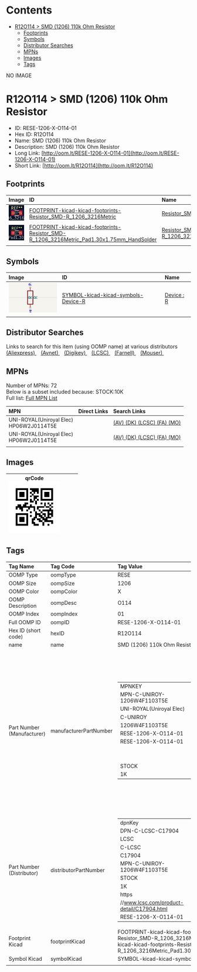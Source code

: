 



Contents
========

* [R12O114 > SMD (1206) 110k Ohm Resistor](#r12o114--smd-1206-110k-ohm-resistor)
	* [Footprints](#footprints)
	* [Symbols](#symbols)
	* [Distributor Searches](#distributor-searches)
	* [MPNs](#mpns)
	* [Images](#images)
	* [Tags](#tags)
  
NO IMAGE  
# R12O114 > SMD (1206) 110k Ohm Resistor

- ID: RESE-1206-X-O114-01
- Hex ID: R12O114
- Name: SMD (1206) 110k Ohm Resistor
- Description: SMD (1206) 110k Ohm Resistor
- Long Link: [http://oom.lt/RESE-1206-X-O114-01](http://oom.lt/RESE-1206-X-O114-01)
- Short Link: [http://oom.lt/R12O114](http://oom.lt/R12O114)

## Footprints
  

|Image|ID|Name|
| :--- | :--- | :--- |
|[![](https://raw.githubusercontent.com/oomlout/oomlout_OOMP_eda_V2/main/FOOTPRINT/kicad/kicad-footprints/Resistor_SMD/R_1206_3216Metric/image_140.png)](https://github.com/oomlout/oomlout_OOMP_eda_V2/tree/main/FOOTPRINT/kicad/kicad-footprints/Resistor_SMD/R_1206_3216Metric/)|[FOOTPRINT-kicad-kicad-footprints-Resistor_SMD-R_1206_3216Metric](https://github.com/oomlout/oomlout_OOMP_eda_V2/tree/main/FOOTPRINT/kicad/kicad-footprints/Resistor_SMD/R_1206_3216Metric/)|[Resistor_SMD : R_1206_3216Metric](https://github.com/oomlout/oomlout_OOMP_eda_V2/tree/main/FOOTPRINT/kicad/kicad-footprints/Resistor_SMD/R_1206_3216Metric/)|
|[![](https://raw.githubusercontent.com/oomlout/oomlout_OOMP_eda_V2/main/FOOTPRINT/kicad/kicad-footprints/Resistor_SMD/R_1206_3216Metric_Pad1.30x1.75mm_HandSolder/image_140.png)](https://github.com/oomlout/oomlout_OOMP_eda_V2/tree/main/FOOTPRINT/kicad/kicad-footprints/Resistor_SMD/R_1206_3216Metric_Pad1.30x1.75mm_HandSolder/)|[FOOTPRINT-kicad-kicad-footprints-Resistor_SMD-R_1206_3216Metric_Pad1.30x1.75mm_HandSolder](https://github.com/oomlout/oomlout_OOMP_eda_V2/tree/main/FOOTPRINT/kicad/kicad-footprints/Resistor_SMD/R_1206_3216Metric_Pad1.30x1.75mm_HandSolder/)|[Resistor_SMD : R_1206_3216Metric_Pad1.30x1.75mm_HandSolder](https://github.com/oomlout/oomlout_OOMP_eda_V2/tree/main/FOOTPRINT/kicad/kicad-footprints/Resistor_SMD/R_1206_3216Metric_Pad1.30x1.75mm_HandSolder/)|
||||

## Symbols
  

|Image|ID|Name|
| :--- | :--- | :--- |
|[![](https://raw.githubusercontent.com/oomlout/oomlout_OOMP_eda_V2/main/SYMBOL/kicad/kicad-symbols/Device/R/image_140.png)](https://github.com/oomlout/oomlout_OOMP_eda_V2/tree/main/SYMBOL/kicad/kicad-symbols/Device/R/)|[SYMBOL-kicad-kicad-symbols-Device-R](https://github.com/oomlout/oomlout_OOMP_eda_V2/tree/main/SYMBOL/kicad/kicad-symbols/Device/R/)|[Device : R](https://github.com/oomlout/oomlout_OOMP_eda_V2/tree/main/SYMBOL/kicad/kicad-symbols/Device/R/)|
||||

## Distributor Searches
  
Links to search for this item (using OOMP name) at various distributors  
[(Aliexpress) ](https://www.aliexpress.com/wholesale?SearchText=1117SMD+1206+110k+Ohm+Resistor)&nbsp;&nbsp;&nbsp;[(Avnet) ](https://www.avnet.com/shop/us/search/SMD+1206+110k+Ohm+Resistor)&nbsp;&nbsp;&nbsp;[(Digikey) ](https://www.digikey.co.uk/en/products/result?s=SMD+1206+110k+Ohm+Resistor)&nbsp;&nbsp;&nbsp;[(LCSC) ](https://www.lcsc.com/search?q=SMD+1206+110k+Ohm+Resistor)&nbsp;&nbsp;&nbsp;[(Farnell) ](https://uk.farnell.com/search?st=SMD+1206+110k+Ohm+Resistor)&nbsp;&nbsp;&nbsp;[(Mouser) ](https://www.mouser.com/c/?q=SMD+1206+110k+Ohm+Resistor)&nbsp;&nbsp;&nbsp;
## MPNs
  
Number of MPNs: 72<br>Below is a subset included because: STOCK:10K <br>Full list: [Full MPN List](MPNLIST.md)  

|MPN|Direct Links|Search Links|
| :--- | :--- | :--- |
|UNI-ROYAL(Uniroyal Elec)<br>HP06W2J0114T5E||[(AV) ](https://www.avnet.com/shop/us/search/HP06W2J0114T5E)[(DK) ](https://www.digikey.co.uk/products/en?keywords=HP06W2J0114T5E)[(LCSC) ](https://www.lcsc.com/search?q=HP06W2J0114T5E)[(FA) ](https://uk.farnell.com/search?st=HP06W2J0114T5E)[(MO) ](https://www.mouser.com/c/?q=HP06W2J0114T5E)|
|UNI-ROYAL(Uniroyal Elec)<br>HP06W2J0114T5E||[(AV) ](https://www.avnet.com/shop/us/search/HP06W2J0114T5E)[(DK) ](https://www.digikey.co.uk/products/en?keywords=HP06W2J0114T5E)[(LCSC) ](https://www.lcsc.com/search?q=HP06W2J0114T5E)[(FA) ](https://uk.farnell.com/search?st=HP06W2J0114T5E)[(MO) ](https://www.mouser.com/c/?q=HP06W2J0114T5E)|
||||

## Images
  

|qrCode<br>[![](https://raw.githubusercontent.com/oomlout/oomlout_OOMP_parts_V2/main/RESE/1206/X/O114/01/qrCode_140.png)](https://github.com/oomlout/oomlout_OOMP_parts_V2/tree/main/RESE/1206/X/O114/01/qrCode.png)||||
| :---: | :---: | :---: | :---: |

## Tags
  

|Tag Name|Tag Code|Tag Value|
| :--- | :--- | :--- |
|OOMP Type|oompType|RESE|
|OOMP Size|oompSize|1206|
|OOMP Color|oompColor|X|
|OOMP Description|oompDesc|O114|
|OOMP Index|oompIndex|01|
|Full OOMP ID|oompID|RESE-1206-X-O114-01|
|Hex ID (short code)|hexID|R12O114|
|name|name|SMD (1206) 110k Ohm Resistor|
|Part Number (Manufacturer)|manufacturerPartNumber|<table><tr><td>MPNKEY</td></tr><tr><td> MPN-C-UNIROY-1206W4F1103T5E</td><td> MANUFACTURER</td></tr><tr><td> UNI-ROYAL(Uniroyal Elec)</td><td> MANUCODE</td></tr><tr><td> C-UNIROY</td><td> MPN</td></tr><tr><td> 1206W4F1103T5E</td><td> OOMPIDPARTIAL</td></tr><tr><td> RESE-1206-X-O114-01</td><td> OOMPID</td></tr><tr><td> RESE-1206-X-O114-01</td><td> LINK</td></tr><tr><td> </td><td> DESCRIPTION</td></tr><tr><td> </td><td> TAGS</td></tr><tr><td> STOCK</td></tr><tr><td>1K</td></tr></table></td><td> <table><tr><td>MPNKEY</td></tr><tr><td> MPN-C-UNIROY-1206W4J0114T5E</td><td> MANUFACTURER</td></tr><tr><td> UNI-ROYAL(Uniroyal Elec)</td><td> MANUCODE</td></tr><tr><td> C-UNIROY</td><td> MPN</td></tr><tr><td> 1206W4J0114T5E</td><td> OOMPIDPARTIAL</td></tr><tr><td> RESE-1206-X-O114-01</td><td> OOMPID</td></tr><tr><td> RESE-1206-X-O114-01</td><td> LINK</td></tr><tr><td> </td><td> DESCRIPTION</td></tr><tr><td> </td><td> TAGS</td></tr><tr><td> STOCK</td></tr><tr><td>1K</td></tr></table></td><td> <table><tr><td>MPNKEY</td></tr><tr><td> MPN-C-LIZELE-CR1206F41103G</td><td> MANUFACTURER</td></tr><tr><td> LIZ Elec</td><td> MANUCODE</td></tr><tr><td> C-LIZELE</td><td> MPN</td></tr><tr><td> CR1206F41103G</td><td> OOMPIDPARTIAL</td></tr><tr><td> RESE-1206-X-O114-01</td><td> OOMPID</td></tr><tr><td> RESE-1206-X-O114-01</td><td> LINK</td></tr><tr><td> </td><td> DESCRIPTION</td></tr><tr><td> </td><td> TAGS</td></tr><tr><td> </td></tr></table></td><td> <table><tr><td>MPNKEY</td></tr><tr><td> MPN-C-LIZELE-CR1206J40114G</td><td> MANUFACTURER</td></tr><tr><td> LIZ Elec</td><td> MANUCODE</td></tr><tr><td> C-LIZELE</td><td> MPN</td></tr><tr><td> CR1206J40114G</td><td> OOMPIDPARTIAL</td></tr><tr><td> RESE-1206-X-O114-01</td><td> OOMPID</td></tr><tr><td> RESE-1206-X-O114-01</td><td> LINK</td></tr><tr><td> </td><td> DESCRIPTION</td></tr><tr><td> </td><td> TAGS</td></tr><tr><td> </td></tr></table></td><td> <table><tr><td>MPNKEY</td></tr><tr><td> MPN-C-RALEC-RTT061103FTP</td><td> MANUFACTURER</td></tr><tr><td> RALEC</td><td> MANUCODE</td></tr><tr><td> C-RALEC</td><td> MPN</td></tr><tr><td> RTT061103FTP</td><td> OOMPIDPARTIAL</td></tr><tr><td> RESE-1206-X-O114-01</td><td> OOMPID</td></tr><tr><td> RESE-1206-X-O114-01</td><td> LINK</td></tr><tr><td> </td><td> DESCRIPTION</td></tr><tr><td> </td><td> TAGS</td></tr><tr><td> </td></tr></table></td><td> <table><tr><td>MPNKEY</td></tr><tr><td> MPN-C-RALEC-RTT06114JTP</td><td> MANUFACTURER</td></tr><tr><td> RALEC</td><td> MANUCODE</td></tr><tr><td> C-RALEC</td><td> MPN</td></tr><tr><td> RTT06114JTP</td><td> OOMPIDPARTIAL</td></tr><tr><td> RESE-1206-X-O114-01</td><td> OOMPID</td></tr><tr><td> RESE-1206-X-O114-01</td><td> LINK</td></tr><tr><td> </td><td> DESCRIPTION</td></tr><tr><td> </td><td> TAGS</td></tr><tr><td> </td></tr></table></td><td> <table><tr><td>MPNKEY</td></tr><tr><td> MPN-C-WALSIN-WR12X1103FTL</td><td> MANUFACTURER</td></tr><tr><td> Walsin Tech Corp</td><td> MANUCODE</td></tr><tr><td> C-WALSIN</td><td> MPN</td></tr><tr><td> WR12X1103FTL</td><td> OOMPIDPARTIAL</td></tr><tr><td> RESE-1206-X-O114-01</td><td> OOMPID</td></tr><tr><td> RESE-1206-X-O114-01</td><td> LINK</td></tr><tr><td> </td><td> DESCRIPTION</td></tr><tr><td> </td><td> TAGS</td></tr><tr><td> STOCK</td></tr><tr><td>1K</td></tr></table></td><td> <table><tr><td>MPNKEY</td></tr><tr><td> MPN-C-YAGEO-AC1206FR-07110KL</td><td> MANUFACTURER</td></tr><tr><td> YAGEO</td><td> MANUCODE</td></tr><tr><td> C-YAGEO</td><td> MPN</td></tr><tr><td> AC1206FR-07110KL</td><td> OOMPIDPARTIAL</td></tr><tr><td> RESE-1206-X-O114-01</td><td> OOMPID</td></tr><tr><td> RESE-1206-X-O114-01</td><td> LINK</td></tr><tr><td> </td><td> DESCRIPTION</td></tr><tr><td> </td><td> TAGS</td></tr><tr><td> </td></tr></table></td><td> <table><tr><td>MPNKEY</td></tr><tr><td> MPN-C-YAGEO-AC1206JR-07110KL</td><td> MANUFACTURER</td></tr><tr><td> YAGEO</td><td> MANUCODE</td></tr><tr><td> C-YAGEO</td><td> MPN</td></tr><tr><td> AC1206JR-07110KL</td><td> OOMPIDPARTIAL</td></tr><tr><td> RESE-1206-X-O114-01</td><td> OOMPID</td></tr><tr><td> RESE-1206-X-O114-01</td><td> LINK</td></tr><tr><td> </td><td> DESCRIPTION</td></tr><tr><td> </td><td> TAGS</td></tr><tr><td> </td></tr></table></td><td> <table><tr><td>MPNKEY</td></tr><tr><td> MPN-C-YAGEO-RC1206FR-07110KL</td><td> MANUFACTURER</td></tr><tr><td> YAGEO</td><td> MANUCODE</td></tr><tr><td> C-YAGEO</td><td> MPN</td></tr><tr><td> RC1206FR-07110KL</td><td> OOMPIDPARTIAL</td></tr><tr><td> RESE-1206-X-O114-01</td><td> OOMPID</td></tr><tr><td> RESE-1206-X-O114-01</td><td> LINK</td></tr><tr><td> </td><td> DESCRIPTION</td></tr><tr><td> </td><td> TAGS</td></tr><tr><td> </td></tr></table></td><td> <table><tr><td>MPNKEY</td></tr><tr><td> MPN-C-YAGEO-RC1206JR-07110KL</td><td> MANUFACTURER</td></tr><tr><td> YAGEO</td><td> MANUCODE</td></tr><tr><td> C-YAGEO</td><td> MPN</td></tr><tr><td> RC1206JR-07110KL</td><td> OOMPIDPARTIAL</td></tr><tr><td> RESE-1206-X-O114-01</td><td> OOMPID</td></tr><tr><td> RESE-1206-X-O114-01</td><td> LINK</td></tr><tr><td> </td><td> DESCRIPTION</td></tr><tr><td> </td><td> TAGS</td></tr><tr><td> </td></tr></table></td><td> <table><tr><td>MPNKEY</td></tr><tr><td> MPN-C-FHGUAN-RS-06K1103FT</td><td> MANUFACTURER</td></tr><tr><td> FH (Guangdong Fenghua Advanced Tech)</td><td> MANUCODE</td></tr><tr><td> C-FHGUAN</td><td> MPN</td></tr><tr><td> RS-06K1103FT</td><td> OOMPIDPARTIAL</td></tr><tr><td> RESE-1206-X-O114-01</td><td> OOMPID</td></tr><tr><td> RESE-1206-X-O114-01</td><td> LINK</td></tr><tr><td> </td><td> DESCRIPTION</td></tr><tr><td> </td><td> TAGS</td></tr><tr><td> </td></tr></table></td><td> <table><tr><td>MPNKEY</td></tr><tr><td> MPN-C-FHGUAN-RS-06K114JT</td><td> MANUFACTURER</td></tr><tr><td> FH (Guangdong Fenghua Advanced Tech)</td><td> MANUCODE</td></tr><tr><td> C-FHGUAN</td><td> MPN</td></tr><tr><td> RS-06K114JT</td><td> OOMPIDPARTIAL</td></tr><tr><td> RESE-1206-X-O114-01</td><td> OOMPID</td></tr><tr><td> RESE-1206-X-O114-01</td><td> LINK</td></tr><tr><td> </td><td> DESCRIPTION</td></tr><tr><td> </td><td> TAGS</td></tr><tr><td> </td></tr></table></td><td> <table><tr><td>MPNKEY</td></tr><tr><td> MPN-C-WALSIN-WR12X114JTL</td><td> MANUFACTURER</td></tr><tr><td> Walsin Tech Corp</td><td> MANUCODE</td></tr><tr><td> C-WALSIN</td><td> MPN</td></tr><tr><td> WR12X114JTL</td><td> OOMPIDPARTIAL</td></tr><tr><td> RESE-1206-X-O114-01</td><td> OOMPID</td></tr><tr><td> RESE-1206-X-O114-01</td><td> LINK</td></tr><tr><td> </td><td> DESCRIPTION</td></tr><tr><td> </td><td> TAGS</td></tr><tr><td> STOCK</td></tr><tr><td>1K</td></tr></table></td><td> <table><tr><td>MPNKEY</td></tr><tr><td> MPN-C-RESIST-AECR1206F110KK9</td><td> MANUFACTURER</td></tr><tr><td> Resistor.Today</td><td> MANUCODE</td></tr><tr><td> C-RESIST</td><td> MPN</td></tr><tr><td> AECR1206F110KK9</td><td> OOMPIDPARTIAL</td></tr><tr><td> RESE-1206-X-O114-01</td><td> OOMPID</td></tr><tr><td> RESE-1206-X-O114-01</td><td> LINK</td></tr><tr><td> </td><td> DESCRIPTION</td></tr><tr><td> </td><td> TAGS</td></tr><tr><td> STOCK</td></tr><tr><td>1K</td></tr></table></td><td> <table><tr><td>MPNKEY</td></tr><tr><td> MPN-C-UNIROY-HP06W2J0114T5E</td><td> MANUFACTURER</td></tr><tr><td> UNI-ROYAL(Uniroyal Elec)</td><td> MANUCODE</td></tr><tr><td> C-UNIROY</td><td> MPN</td></tr><tr><td> HP06W2J0114T5E</td><td> OOMPIDPARTIAL</td></tr><tr><td> RESE-1206-X-O114-01</td><td> OOMPID</td></tr><tr><td> RESE-1206-X-O114-01</td><td> LINK</td></tr><tr><td> </td><td> DESCRIPTION</td></tr><tr><td> </td><td> TAGS</td></tr><tr><td> STOCK</td></tr><tr><td>10K</td></tr></table></td><td> <table><tr><td>MPNKEY</td></tr><tr><td> MPN-C-TAITEC-RM12FTN1103</td><td> MANUFACTURER</td></tr><tr><td> TA-I Tech</td><td> MANUCODE</td></tr><tr><td> C-TAITEC</td><td> MPN</td></tr><tr><td> RM12FTN1103</td><td> OOMPIDPARTIAL</td></tr><tr><td> RESE-1206-X-O114-01</td><td> OOMPID</td></tr><tr><td> RESE-1206-X-O114-01</td><td> LINK</td></tr><tr><td> </td><td> DESCRIPTION</td></tr><tr><td> </td><td> TAGS</td></tr><tr><td> </td></tr></table></td><td> <table><tr><td>MPNKEY</td></tr><tr><td> MPN-C-UNIROY-CQ06W4F1103T5E</td><td> MANUFACTURER</td></tr><tr><td> UNI-ROYAL(Uniroyal Elec)</td><td> MANUCODE</td></tr><tr><td> C-UNIROY</td><td> MPN</td></tr><tr><td> CQ06W4F1103T5E</td><td> OOMPIDPARTIAL</td></tr><tr><td> RESE-1206-X-O114-01</td><td> OOMPID</td></tr><tr><td> RESE-1206-X-O114-01</td><td> LINK</td></tr><tr><td> </td><td> DESCRIPTION</td></tr><tr><td> </td><td> TAGS</td></tr><tr><td> </td></tr></table></td><td> <table><tr><td>MPNKEY</td></tr><tr><td> MPN-C-TECONN-RP73D2B110KBTD</td><td> MANUFACTURER</td></tr><tr><td> TE Connectivity</td><td> MANUCODE</td></tr><tr><td> C-TECONN</td><td> MPN</td></tr><tr><td> RP73D2B110KBTD</td><td> OOMPIDPARTIAL</td></tr><tr><td> RESE-1206-X-O114-01</td><td> OOMPID</td></tr><tr><td> RESE-1206-X-O114-01</td><td> LINK</td></tr><tr><td> </td><td> DESCRIPTION</td></tr><tr><td> </td><td> TAGS</td></tr><tr><td> </td></tr></table></td><td> <table><tr><td>MPNKEY</td></tr><tr><td> MPN-C-VISHAY-TNPW1206110KFETA</td><td> MANUFACTURER</td></tr><tr><td> Vishay Intertech</td><td> MANUCODE</td></tr><tr><td> C-VISHAY</td><td> MPN</td></tr><tr><td> TNPW1206110KFETA</td><td> OOMPIDPARTIAL</td></tr><tr><td> RESE-1206-X-O114-01</td><td> OOMPID</td></tr><tr><td> RESE-1206-X-O114-01</td><td> LINK</td></tr><tr><td> </td><td> DESCRIPTION</td></tr><tr><td> </td><td> TAGS</td></tr><tr><td> </td></tr></table></td><td> <table><tr><td>MPNKEY</td></tr><tr><td> MPN-C-VISHAY-PAT1206E1103BST1</td><td> MANUFACTURER</td></tr><tr><td> Vishay Intertech</td><td> MANUCODE</td></tr><tr><td> C-VISHAY</td><td> MPN</td></tr><tr><td> PAT1206E1103BST1</td><td> OOMPIDPARTIAL</td></tr><tr><td> RESE-1206-X-O114-01</td><td> OOMPID</td></tr><tr><td> RESE-1206-X-O114-01</td><td> LINK</td></tr><tr><td> </td><td> DESCRIPTION</td></tr><tr><td> </td><td> TAGS</td></tr><tr><td> </td></tr></table></td><td> <table><tr><td>MPNKEY</td></tr><tr><td> MPN-C-TECONN-RP73D2B110KBTDF</td><td> MANUFACTURER</td></tr><tr><td> TE Connectivity</td><td> MANUCODE</td></tr><tr><td> C-TECONN</td><td> MPN</td></tr><tr><td> RP73D2B110KBTDF</td><td> OOMPIDPARTIAL</td></tr><tr><td> RESE-1206-X-O114-01</td><td> OOMPID</td></tr><tr><td> RESE-1206-X-O114-01</td><td> LINK</td></tr><tr><td> </td><td> DESCRIPTION</td></tr><tr><td> </td><td> TAGS</td></tr><tr><td> </td></tr></table></td><td> <table><tr><td>MPNKEY</td></tr><tr><td> MPN-C-VISHAY-TNPW1206110KBETA</td><td> MANUFACTURER</td></tr><tr><td> Vishay Intertech</td><td> MANUCODE</td></tr><tr><td> C-VISHAY</td><td> MPN</td></tr><tr><td> TNPW1206110KBETA</td><td> OOMPIDPARTIAL</td></tr><tr><td> RESE-1206-X-O114-01</td><td> OOMPID</td></tr><tr><td> RESE-1206-X-O114-01</td><td> LINK</td></tr><tr><td> </td><td> DESCRIPTION</td></tr><tr><td> </td><td> TAGS</td></tr><tr><td> </td></tr></table></td><td> <table><tr><td>MPNKEY</td></tr><tr><td> MPN-C-PANASO-ERA-8AEB114V</td><td> MANUFACTURER</td></tr><tr><td> PANASONIC</td><td> MANUCODE</td></tr><tr><td> C-PANASO</td><td> MPN</td></tr><tr><td> ERA-8AEB114V</td><td> OOMPIDPARTIAL</td></tr><tr><td> RESE-1206-X-O114-01</td><td> OOMPID</td></tr><tr><td> RESE-1206-X-O114-01</td><td> LINK</td></tr><tr><td> </td><td> DESCRIPTION</td></tr><tr><td> </td><td> TAGS</td></tr><tr><td> </td></tr></table></td><td> <table><tr><td>MPNKEY</td></tr><tr><td> MPN-C-PANASO-ERJ-8ENF1103V</td><td> MANUFACTURER</td></tr><tr><td> PANASONIC</td><td> MANUCODE</td></tr><tr><td> C-PANASO</td><td> MPN</td></tr><tr><td> ERJ-8ENF1103V</td><td> OOMPIDPARTIAL</td></tr><tr><td> RESE-1206-X-O114-01</td><td> OOMPID</td></tr><tr><td> RESE-1206-X-O114-01</td><td> LINK</td></tr><tr><td> </td><td> DESCRIPTION</td></tr><tr><td> </td><td> TAGS</td></tr><tr><td> </td></tr></table></td><td> <table><tr><td>MPNKEY</td></tr><tr><td> MPN-C-PANASO-ERJ-P08J114V</td><td> MANUFACTURER</td></tr><tr><td> PANASONIC</td><td> MANUCODE</td></tr><tr><td> C-PANASO</td><td> MPN</td></tr><tr><td> ERJ-P08J114V</td><td> OOMPIDPARTIAL</td></tr><tr><td> RESE-1206-X-O114-01</td><td> OOMPID</td></tr><tr><td> RESE-1206-X-O114-01</td><td> LINK</td></tr><tr><td> </td><td> DESCRIPTION</td></tr><tr><td> </td><td> TAGS</td></tr><tr><td> </td></tr></table></td><td> <table><tr><td>MPNKEY</td></tr><tr><td> MPN-C-TECONN-RQ73C2B110KBTD</td><td> MANUFACTURER</td></tr><tr><td> TE Connectivity</td><td> MANUCODE</td></tr><tr><td> C-TECONN</td><td> MPN</td></tr><tr><td> RQ73C2B110KBTD</td><td> OOMPIDPARTIAL</td></tr><tr><td> RESE-1206-X-O114-01</td><td> OOMPID</td></tr><tr><td> RESE-1206-X-O114-01</td><td> LINK</td></tr><tr><td> </td><td> DESCRIPTION</td></tr><tr><td> </td><td> TAGS</td></tr><tr><td> </td></tr></table></td><td> <table><tr><td>MPNKEY</td></tr><tr><td> MPN-C-VISHAY-CRCW1206110KFKEA</td><td> MANUFACTURER</td></tr><tr><td> Vishay Intertech</td><td> MANUCODE</td></tr><tr><td> C-VISHAY</td><td> MPN</td></tr><tr><td> CRCW1206110KFKEA</td><td> OOMPIDPARTIAL</td></tr><tr><td> RESE-1206-X-O114-01</td><td> OOMPID</td></tr><tr><td> RESE-1206-X-O114-01</td><td> LINK</td></tr><tr><td> </td><td> DESCRIPTION</td></tr><tr><td> </td><td> TAGS</td></tr><tr><td> </td></tr></table></td><td> <table><tr><td>MPNKEY</td></tr><tr><td> MPN-C-VISHAY-CRCW1206110KJNEA</td><td> MANUFACTURER</td></tr><tr><td> Vishay Intertech</td><td> MANUCODE</td></tr><tr><td> C-VISHAY</td><td> MPN</td></tr><tr><td> CRCW1206110KJNEA</td><td> OOMPIDPARTIAL</td></tr><tr><td> RESE-1206-X-O114-01</td><td> OOMPID</td></tr><tr><td> RESE-1206-X-O114-01</td><td> LINK</td></tr><tr><td> </td><td> DESCRIPTION</td></tr><tr><td> </td><td> TAGS</td></tr><tr><td> </td></tr></table></td><td> <table><tr><td>MPNKEY</td></tr><tr><td> MPN-C-SUSUMU-RG3216P-1103-B-T1</td><td> MANUFACTURER</td></tr><tr><td> SUSUMU</td><td> MANUCODE</td></tr><tr><td> C-SUSUMU</td><td> MPN</td></tr><tr><td> RG3216P-1103-B-T1</td><td> OOMPIDPARTIAL</td></tr><tr><td> RESE-1206-X-O114-01</td><td> OOMPID</td></tr><tr><td> RESE-1206-X-O114-01</td><td> LINK</td></tr><tr><td> </td><td> DESCRIPTION</td></tr><tr><td> </td><td> TAGS</td></tr><tr><td> </td></tr></table></td><td> <table><tr><td>MPNKEY</td></tr><tr><td> MPN-C-ROHMSE-KTR18EZPJ114</td><td> MANUFACTURER</td></tr><tr><td> ROHM Semicon</td><td> MANUCODE</td></tr><tr><td> C-ROHMSE</td><td> MPN</td></tr><tr><td> KTR18EZPJ114</td><td> OOMPIDPARTIAL</td></tr><tr><td> RESE-1206-X-O114-01</td><td> OOMPID</td></tr><tr><td> RESE-1206-X-O114-01</td><td> LINK</td></tr><tr><td> </td><td> DESCRIPTION</td></tr><tr><td> </td><td> TAGS</td></tr><tr><td> </td></tr></table></td><td> <table><tr><td>MPNKEY</td></tr><tr><td> MPN-C-TECONN-CRG1206F110K</td><td> MANUFACTURER</td></tr><tr><td> TE Connectivity</td><td> MANUCODE</td></tr><tr><td> C-TECONN</td><td> MPN</td></tr><tr><td> CRG1206F110K</td><td> OOMPIDPARTIAL</td></tr><tr><td> RESE-1206-X-O114-01</td><td> OOMPID</td></tr><tr><td> RESE-1206-X-O114-01</td><td> LINK</td></tr><tr><td> </td><td> DESCRIPTION</td></tr><tr><td> </td><td> TAGS</td></tr><tr><td> </td></tr></table></td><td> <table><tr><td>MPNKEY</td></tr><tr><td> MPN-C-TECONN-CRGH1206J110K</td><td> MANUFACTURER</td></tr><tr><td> TE Connectivity</td><td> MANUCODE</td></tr><tr><td> C-TECONN</td><td> MPN</td></tr><tr><td> CRGH1206J110K</td><td> OOMPIDPARTIAL</td></tr><tr><td> RESE-1206-X-O114-01</td><td> OOMPID</td></tr><tr><td> RESE-1206-X-O114-01</td><td> LINK</td></tr><tr><td> </td><td> DESCRIPTION</td></tr><tr><td> </td><td> TAGS</td></tr><tr><td> </td></tr></table></td><td> <table><tr><td>MPNKEY</td></tr><tr><td> MPN-C-ROHMSE-ESR18EZPF1103</td><td> MANUFACTURER</td></tr><tr><td> ROHM Semicon</td><td> MANUCODE</td></tr><tr><td> C-ROHMSE</td><td> MPN</td></tr><tr><td> ESR18EZPF1103</td><td> OOMPIDPARTIAL</td></tr><tr><td> RESE-1206-X-O114-01</td><td> OOMPID</td></tr><tr><td> RESE-1206-X-O114-01</td><td> LINK</td></tr><tr><td> </td><td> DESCRIPTION</td></tr><tr><td> </td><td> TAGS</td></tr><tr><td> </td></tr></table></td><td> <table><tr><td>MPNKEY</td></tr><tr><td> MPN-C-TECONN-CRGH1206F110K</td><td> MANUFACTURER</td></tr><tr><td> TE Connectivity</td><td> MANUCODE</td></tr><tr><td> C-TECONN</td><td> MPN</td></tr><tr><td> CRGH1206F110K</td><td> OOMPIDPARTIAL</td></tr><tr><td> RESE-1206-X-O114-01</td><td> OOMPID</td></tr><tr><td> RESE-1206-X-O114-01</td><td> LINK</td></tr><tr><td> </td><td> DESCRIPTION</td></tr><tr><td> </td><td> TAGS</td></tr><tr><td> </td></tr></table></td><td> <table><tr><td>MPNKEY</td></tr><tr><td> MPN-C-ROHMSE-ESR18EZPJ114</td><td> MANUFACTURER</td></tr><tr><td> ROHM Semicon</td><td> MANUCODE</td></tr><tr><td> C-ROHMSE</td><td> MPN</td></tr><tr><td> ESR18EZPJ114</td><td> OOMPIDPARTIAL</td></tr><tr><td> RESE-1206-X-O114-01</td><td> OOMPID</td></tr><tr><td> RESE-1206-X-O114-01</td><td> LINK</td></tr><tr><td> </td><td> DESCRIPTION</td></tr><tr><td> </td><td> TAGS</td></tr><tr><td> </td></tr></table></td><td> <table><tr><td>MPNKEY</td></tr><tr><td> MPN-C-UNIROY-1206W4F1103T5E</td><td> MANUFACTURER</td></tr><tr><td> UNI-ROYAL(Uniroyal Elec)</td><td> MANUCODE</td></tr><tr><td> C-UNIROY</td><td> MPN</td></tr><tr><td> 1206W4F1103T5E</td><td> OOMPIDPARTIAL</td></tr><tr><td> RESE-1206-X-O114-01</td><td> OOMPID</td></tr><tr><td> RESE-1206-X-O114-01</td><td> LINK</td></tr><tr><td> </td><td> DESCRIPTION</td></tr><tr><td> </td><td> TAGS</td></tr><tr><td> STOCK</td></tr><tr><td>1K</td></tr></table></td><td> <table><tr><td>MPNKEY</td></tr><tr><td> MPN-C-UNIROY-1206W4J0114T5E</td><td> MANUFACTURER</td></tr><tr><td> UNI-ROYAL(Uniroyal Elec)</td><td> MANUCODE</td></tr><tr><td> C-UNIROY</td><td> MPN</td></tr><tr><td> 1206W4J0114T5E</td><td> OOMPIDPARTIAL</td></tr><tr><td> RESE-1206-X-O114-01</td><td> OOMPID</td></tr><tr><td> RESE-1206-X-O114-01</td><td> LINK</td></tr><tr><td> </td><td> DESCRIPTION</td></tr><tr><td> </td><td> TAGS</td></tr><tr><td> STOCK</td></tr><tr><td>1K</td></tr></table></td><td> <table><tr><td>MPNKEY</td></tr><tr><td> MPN-C-LIZELE-CR1206F41103G</td><td> MANUFACTURER</td></tr><tr><td> LIZ Elec</td><td> MANUCODE</td></tr><tr><td> C-LIZELE</td><td> MPN</td></tr><tr><td> CR1206F41103G</td><td> OOMPIDPARTIAL</td></tr><tr><td> RESE-1206-X-O114-01</td><td> OOMPID</td></tr><tr><td> RESE-1206-X-O114-01</td><td> LINK</td></tr><tr><td> </td><td> DESCRIPTION</td></tr><tr><td> </td><td> TAGS</td></tr><tr><td> </td></tr></table></td><td> <table><tr><td>MPNKEY</td></tr><tr><td> MPN-C-LIZELE-CR1206J40114G</td><td> MANUFACTURER</td></tr><tr><td> LIZ Elec</td><td> MANUCODE</td></tr><tr><td> C-LIZELE</td><td> MPN</td></tr><tr><td> CR1206J40114G</td><td> OOMPIDPARTIAL</td></tr><tr><td> RESE-1206-X-O114-01</td><td> OOMPID</td></tr><tr><td> RESE-1206-X-O114-01</td><td> LINK</td></tr><tr><td> </td><td> DESCRIPTION</td></tr><tr><td> </td><td> TAGS</td></tr><tr><td> </td></tr></table></td><td> <table><tr><td>MPNKEY</td></tr><tr><td> MPN-C-RALEC-RTT061103FTP</td><td> MANUFACTURER</td></tr><tr><td> RALEC</td><td> MANUCODE</td></tr><tr><td> C-RALEC</td><td> MPN</td></tr><tr><td> RTT061103FTP</td><td> OOMPIDPARTIAL</td></tr><tr><td> RESE-1206-X-O114-01</td><td> OOMPID</td></tr><tr><td> RESE-1206-X-O114-01</td><td> LINK</td></tr><tr><td> </td><td> DESCRIPTION</td></tr><tr><td> </td><td> TAGS</td></tr><tr><td> </td></tr></table></td><td> <table><tr><td>MPNKEY</td></tr><tr><td> MPN-C-RALEC-RTT06114JTP</td><td> MANUFACTURER</td></tr><tr><td> RALEC</td><td> MANUCODE</td></tr><tr><td> C-RALEC</td><td> MPN</td></tr><tr><td> RTT06114JTP</td><td> OOMPIDPARTIAL</td></tr><tr><td> RESE-1206-X-O114-01</td><td> OOMPID</td></tr><tr><td> RESE-1206-X-O114-01</td><td> LINK</td></tr><tr><td> </td><td> DESCRIPTION</td></tr><tr><td> </td><td> TAGS</td></tr><tr><td> </td></tr></table></td><td> <table><tr><td>MPNKEY</td></tr><tr><td> MPN-C-WALSIN-WR12X1103FTL</td><td> MANUFACTURER</td></tr><tr><td> Walsin Tech Corp</td><td> MANUCODE</td></tr><tr><td> C-WALSIN</td><td> MPN</td></tr><tr><td> WR12X1103FTL</td><td> OOMPIDPARTIAL</td></tr><tr><td> RESE-1206-X-O114-01</td><td> OOMPID</td></tr><tr><td> RESE-1206-X-O114-01</td><td> LINK</td></tr><tr><td> </td><td> DESCRIPTION</td></tr><tr><td> </td><td> TAGS</td></tr><tr><td> STOCK</td></tr><tr><td>1K</td></tr></table></td><td> <table><tr><td>MPNKEY</td></tr><tr><td> MPN-C-YAGEO-AC1206FR-07110KL</td><td> MANUFACTURER</td></tr><tr><td> YAGEO</td><td> MANUCODE</td></tr><tr><td> C-YAGEO</td><td> MPN</td></tr><tr><td> AC1206FR-07110KL</td><td> OOMPIDPARTIAL</td></tr><tr><td> RESE-1206-X-O114-01</td><td> OOMPID</td></tr><tr><td> RESE-1206-X-O114-01</td><td> LINK</td></tr><tr><td> </td><td> DESCRIPTION</td></tr><tr><td> </td><td> TAGS</td></tr><tr><td> </td></tr></table></td><td> <table><tr><td>MPNKEY</td></tr><tr><td> MPN-C-YAGEO-AC1206JR-07110KL</td><td> MANUFACTURER</td></tr><tr><td> YAGEO</td><td> MANUCODE</td></tr><tr><td> C-YAGEO</td><td> MPN</td></tr><tr><td> AC1206JR-07110KL</td><td> OOMPIDPARTIAL</td></tr><tr><td> RESE-1206-X-O114-01</td><td> OOMPID</td></tr><tr><td> RESE-1206-X-O114-01</td><td> LINK</td></tr><tr><td> </td><td> DESCRIPTION</td></tr><tr><td> </td><td> TAGS</td></tr><tr><td> </td></tr></table></td><td> <table><tr><td>MPNKEY</td></tr><tr><td> MPN-C-YAGEO-RC1206FR-07110KL</td><td> MANUFACTURER</td></tr><tr><td> YAGEO</td><td> MANUCODE</td></tr><tr><td> C-YAGEO</td><td> MPN</td></tr><tr><td> RC1206FR-07110KL</td><td> OOMPIDPARTIAL</td></tr><tr><td> RESE-1206-X-O114-01</td><td> OOMPID</td></tr><tr><td> RESE-1206-X-O114-01</td><td> LINK</td></tr><tr><td> </td><td> DESCRIPTION</td></tr><tr><td> </td><td> TAGS</td></tr><tr><td> </td></tr></table></td><td> <table><tr><td>MPNKEY</td></tr><tr><td> MPN-C-YAGEO-RC1206JR-07110KL</td><td> MANUFACTURER</td></tr><tr><td> YAGEO</td><td> MANUCODE</td></tr><tr><td> C-YAGEO</td><td> MPN</td></tr><tr><td> RC1206JR-07110KL</td><td> OOMPIDPARTIAL</td></tr><tr><td> RESE-1206-X-O114-01</td><td> OOMPID</td></tr><tr><td> RESE-1206-X-O114-01</td><td> LINK</td></tr><tr><td> </td><td> DESCRIPTION</td></tr><tr><td> </td><td> TAGS</td></tr><tr><td> </td></tr></table></td><td> <table><tr><td>MPNKEY</td></tr><tr><td> MPN-C-FHGUAN-RS-06K1103FT</td><td> MANUFACTURER</td></tr><tr><td> FH (Guangdong Fenghua Advanced Tech)</td><td> MANUCODE</td></tr><tr><td> C-FHGUAN</td><td> MPN</td></tr><tr><td> RS-06K1103FT</td><td> OOMPIDPARTIAL</td></tr><tr><td> RESE-1206-X-O114-01</td><td> OOMPID</td></tr><tr><td> RESE-1206-X-O114-01</td><td> LINK</td></tr><tr><td> </td><td> DESCRIPTION</td></tr><tr><td> </td><td> TAGS</td></tr><tr><td> </td></tr></table></td><td> <table><tr><td>MPNKEY</td></tr><tr><td> MPN-C-FHGUAN-RS-06K114JT</td><td> MANUFACTURER</td></tr><tr><td> FH (Guangdong Fenghua Advanced Tech)</td><td> MANUCODE</td></tr><tr><td> C-FHGUAN</td><td> MPN</td></tr><tr><td> RS-06K114JT</td><td> OOMPIDPARTIAL</td></tr><tr><td> RESE-1206-X-O114-01</td><td> OOMPID</td></tr><tr><td> RESE-1206-X-O114-01</td><td> LINK</td></tr><tr><td> </td><td> DESCRIPTION</td></tr><tr><td> </td><td> TAGS</td></tr><tr><td> </td></tr></table></td><td> <table><tr><td>MPNKEY</td></tr><tr><td> MPN-C-WALSIN-WR12X114JTL</td><td> MANUFACTURER</td></tr><tr><td> Walsin Tech Corp</td><td> MANUCODE</td></tr><tr><td> C-WALSIN</td><td> MPN</td></tr><tr><td> WR12X114JTL</td><td> OOMPIDPARTIAL</td></tr><tr><td> RESE-1206-X-O114-01</td><td> OOMPID</td></tr><tr><td> RESE-1206-X-O114-01</td><td> LINK</td></tr><tr><td> </td><td> DESCRIPTION</td></tr><tr><td> </td><td> TAGS</td></tr><tr><td> STOCK</td></tr><tr><td>1K</td></tr></table></td><td> <table><tr><td>MPNKEY</td></tr><tr><td> MPN-C-RESIST-AECR1206F110KK9</td><td> MANUFACTURER</td></tr><tr><td> Resistor.Today</td><td> MANUCODE</td></tr><tr><td> C-RESIST</td><td> MPN</td></tr><tr><td> AECR1206F110KK9</td><td> OOMPIDPARTIAL</td></tr><tr><td> RESE-1206-X-O114-01</td><td> OOMPID</td></tr><tr><td> RESE-1206-X-O114-01</td><td> LINK</td></tr><tr><td> </td><td> DESCRIPTION</td></tr><tr><td> </td><td> TAGS</td></tr><tr><td> STOCK</td></tr><tr><td>1K</td></tr></table></td><td> <table><tr><td>MPNKEY</td></tr><tr><td> MPN-C-UNIROY-HP06W2J0114T5E</td><td> MANUFACTURER</td></tr><tr><td> UNI-ROYAL(Uniroyal Elec)</td><td> MANUCODE</td></tr><tr><td> C-UNIROY</td><td> MPN</td></tr><tr><td> HP06W2J0114T5E</td><td> OOMPIDPARTIAL</td></tr><tr><td> RESE-1206-X-O114-01</td><td> OOMPID</td></tr><tr><td> RESE-1206-X-O114-01</td><td> LINK</td></tr><tr><td> </td><td> DESCRIPTION</td></tr><tr><td> </td><td> TAGS</td></tr><tr><td> STOCK</td></tr><tr><td>10K</td></tr></table></td><td> <table><tr><td>MPNKEY</td></tr><tr><td> MPN-C-TAITEC-RM12FTN1103</td><td> MANUFACTURER</td></tr><tr><td> TA-I Tech</td><td> MANUCODE</td></tr><tr><td> C-TAITEC</td><td> MPN</td></tr><tr><td> RM12FTN1103</td><td> OOMPIDPARTIAL</td></tr><tr><td> RESE-1206-X-O114-01</td><td> OOMPID</td></tr><tr><td> RESE-1206-X-O114-01</td><td> LINK</td></tr><tr><td> </td><td> DESCRIPTION</td></tr><tr><td> </td><td> TAGS</td></tr><tr><td> </td></tr></table></td><td> <table><tr><td>MPNKEY</td></tr><tr><td> MPN-C-UNIROY-CQ06W4F1103T5E</td><td> MANUFACTURER</td></tr><tr><td> UNI-ROYAL(Uniroyal Elec)</td><td> MANUCODE</td></tr><tr><td> C-UNIROY</td><td> MPN</td></tr><tr><td> CQ06W4F1103T5E</td><td> OOMPIDPARTIAL</td></tr><tr><td> RESE-1206-X-O114-01</td><td> OOMPID</td></tr><tr><td> RESE-1206-X-O114-01</td><td> LINK</td></tr><tr><td> </td><td> DESCRIPTION</td></tr><tr><td> </td><td> TAGS</td></tr><tr><td> </td></tr></table></td><td> <table><tr><td>MPNKEY</td></tr><tr><td> MPN-C-TECONN-RP73D2B110KBTD</td><td> MANUFACTURER</td></tr><tr><td> TE Connectivity</td><td> MANUCODE</td></tr><tr><td> C-TECONN</td><td> MPN</td></tr><tr><td> RP73D2B110KBTD</td><td> OOMPIDPARTIAL</td></tr><tr><td> RESE-1206-X-O114-01</td><td> OOMPID</td></tr><tr><td> RESE-1206-X-O114-01</td><td> LINK</td></tr><tr><td> </td><td> DESCRIPTION</td></tr><tr><td> </td><td> TAGS</td></tr><tr><td> </td></tr></table></td><td> <table><tr><td>MPNKEY</td></tr><tr><td> MPN-C-VISHAY-TNPW1206110KFETA</td><td> MANUFACTURER</td></tr><tr><td> Vishay Intertech</td><td> MANUCODE</td></tr><tr><td> C-VISHAY</td><td> MPN</td></tr><tr><td> TNPW1206110KFETA</td><td> OOMPIDPARTIAL</td></tr><tr><td> RESE-1206-X-O114-01</td><td> OOMPID</td></tr><tr><td> RESE-1206-X-O114-01</td><td> LINK</td></tr><tr><td> </td><td> DESCRIPTION</td></tr><tr><td> </td><td> TAGS</td></tr><tr><td> </td></tr></table></td><td> <table><tr><td>MPNKEY</td></tr><tr><td> MPN-C-VISHAY-PAT1206E1103BST1</td><td> MANUFACTURER</td></tr><tr><td> Vishay Intertech</td><td> MANUCODE</td></tr><tr><td> C-VISHAY</td><td> MPN</td></tr><tr><td> PAT1206E1103BST1</td><td> OOMPIDPARTIAL</td></tr><tr><td> RESE-1206-X-O114-01</td><td> OOMPID</td></tr><tr><td> RESE-1206-X-O114-01</td><td> LINK</td></tr><tr><td> </td><td> DESCRIPTION</td></tr><tr><td> </td><td> TAGS</td></tr><tr><td> </td></tr></table></td><td> <table><tr><td>MPNKEY</td></tr><tr><td> MPN-C-TECONN-RP73D2B110KBTDF</td><td> MANUFACTURER</td></tr><tr><td> TE Connectivity</td><td> MANUCODE</td></tr><tr><td> C-TECONN</td><td> MPN</td></tr><tr><td> RP73D2B110KBTDF</td><td> OOMPIDPARTIAL</td></tr><tr><td> RESE-1206-X-O114-01</td><td> OOMPID</td></tr><tr><td> RESE-1206-X-O114-01</td><td> LINK</td></tr><tr><td> </td><td> DESCRIPTION</td></tr><tr><td> </td><td> TAGS</td></tr><tr><td> </td></tr></table></td><td> <table><tr><td>MPNKEY</td></tr><tr><td> MPN-C-VISHAY-TNPW1206110KBETA</td><td> MANUFACTURER</td></tr><tr><td> Vishay Intertech</td><td> MANUCODE</td></tr><tr><td> C-VISHAY</td><td> MPN</td></tr><tr><td> TNPW1206110KBETA</td><td> OOMPIDPARTIAL</td></tr><tr><td> RESE-1206-X-O114-01</td><td> OOMPID</td></tr><tr><td> RESE-1206-X-O114-01</td><td> LINK</td></tr><tr><td> </td><td> DESCRIPTION</td></tr><tr><td> </td><td> TAGS</td></tr><tr><td> </td></tr></table></td><td> <table><tr><td>MPNKEY</td></tr><tr><td> MPN-C-PANASO-ERA-8AEB114V</td><td> MANUFACTURER</td></tr><tr><td> PANASONIC</td><td> MANUCODE</td></tr><tr><td> C-PANASO</td><td> MPN</td></tr><tr><td> ERA-8AEB114V</td><td> OOMPIDPARTIAL</td></tr><tr><td> RESE-1206-X-O114-01</td><td> OOMPID</td></tr><tr><td> RESE-1206-X-O114-01</td><td> LINK</td></tr><tr><td> </td><td> DESCRIPTION</td></tr><tr><td> </td><td> TAGS</td></tr><tr><td> </td></tr></table></td><td> <table><tr><td>MPNKEY</td></tr><tr><td> MPN-C-PANASO-ERJ-8ENF1103V</td><td> MANUFACTURER</td></tr><tr><td> PANASONIC</td><td> MANUCODE</td></tr><tr><td> C-PANASO</td><td> MPN</td></tr><tr><td> ERJ-8ENF1103V</td><td> OOMPIDPARTIAL</td></tr><tr><td> RESE-1206-X-O114-01</td><td> OOMPID</td></tr><tr><td> RESE-1206-X-O114-01</td><td> LINK</td></tr><tr><td> </td><td> DESCRIPTION</td></tr><tr><td> </td><td> TAGS</td></tr><tr><td> </td></tr></table></td><td> <table><tr><td>MPNKEY</td></tr><tr><td> MPN-C-PANASO-ERJ-P08J114V</td><td> MANUFACTURER</td></tr><tr><td> PANASONIC</td><td> MANUCODE</td></tr><tr><td> C-PANASO</td><td> MPN</td></tr><tr><td> ERJ-P08J114V</td><td> OOMPIDPARTIAL</td></tr><tr><td> RESE-1206-X-O114-01</td><td> OOMPID</td></tr><tr><td> RESE-1206-X-O114-01</td><td> LINK</td></tr><tr><td> </td><td> DESCRIPTION</td></tr><tr><td> </td><td> TAGS</td></tr><tr><td> </td></tr></table></td><td> <table><tr><td>MPNKEY</td></tr><tr><td> MPN-C-TECONN-RQ73C2B110KBTD</td><td> MANUFACTURER</td></tr><tr><td> TE Connectivity</td><td> MANUCODE</td></tr><tr><td> C-TECONN</td><td> MPN</td></tr><tr><td> RQ73C2B110KBTD</td><td> OOMPIDPARTIAL</td></tr><tr><td> RESE-1206-X-O114-01</td><td> OOMPID</td></tr><tr><td> RESE-1206-X-O114-01</td><td> LINK</td></tr><tr><td> </td><td> DESCRIPTION</td></tr><tr><td> </td><td> TAGS</td></tr><tr><td> </td></tr></table></td><td> <table><tr><td>MPNKEY</td></tr><tr><td> MPN-C-VISHAY-CRCW1206110KFKEA</td><td> MANUFACTURER</td></tr><tr><td> Vishay Intertech</td><td> MANUCODE</td></tr><tr><td> C-VISHAY</td><td> MPN</td></tr><tr><td> CRCW1206110KFKEA</td><td> OOMPIDPARTIAL</td></tr><tr><td> RESE-1206-X-O114-01</td><td> OOMPID</td></tr><tr><td> RESE-1206-X-O114-01</td><td> LINK</td></tr><tr><td> </td><td> DESCRIPTION</td></tr><tr><td> </td><td> TAGS</td></tr><tr><td> </td></tr></table></td><td> <table><tr><td>MPNKEY</td></tr><tr><td> MPN-C-VISHAY-CRCW1206110KJNEA</td><td> MANUFACTURER</td></tr><tr><td> Vishay Intertech</td><td> MANUCODE</td></tr><tr><td> C-VISHAY</td><td> MPN</td></tr><tr><td> CRCW1206110KJNEA</td><td> OOMPIDPARTIAL</td></tr><tr><td> RESE-1206-X-O114-01</td><td> OOMPID</td></tr><tr><td> RESE-1206-X-O114-01</td><td> LINK</td></tr><tr><td> </td><td> DESCRIPTION</td></tr><tr><td> </td><td> TAGS</td></tr><tr><td> </td></tr></table></td><td> <table><tr><td>MPNKEY</td></tr><tr><td> MPN-C-SUSUMU-RG3216P-1103-B-T1</td><td> MANUFACTURER</td></tr><tr><td> SUSUMU</td><td> MANUCODE</td></tr><tr><td> C-SUSUMU</td><td> MPN</td></tr><tr><td> RG3216P-1103-B-T1</td><td> OOMPIDPARTIAL</td></tr><tr><td> RESE-1206-X-O114-01</td><td> OOMPID</td></tr><tr><td> RESE-1206-X-O114-01</td><td> LINK</td></tr><tr><td> </td><td> DESCRIPTION</td></tr><tr><td> </td><td> TAGS</td></tr><tr><td> </td></tr></table></td><td> <table><tr><td>MPNKEY</td></tr><tr><td> MPN-C-ROHMSE-KTR18EZPJ114</td><td> MANUFACTURER</td></tr><tr><td> ROHM Semicon</td><td> MANUCODE</td></tr><tr><td> C-ROHMSE</td><td> MPN</td></tr><tr><td> KTR18EZPJ114</td><td> OOMPIDPARTIAL</td></tr><tr><td> RESE-1206-X-O114-01</td><td> OOMPID</td></tr><tr><td> RESE-1206-X-O114-01</td><td> LINK</td></tr><tr><td> </td><td> DESCRIPTION</td></tr><tr><td> </td><td> TAGS</td></tr><tr><td> </td></tr></table></td><td> <table><tr><td>MPNKEY</td></tr><tr><td> MPN-C-TECONN-CRG1206F110K</td><td> MANUFACTURER</td></tr><tr><td> TE Connectivity</td><td> MANUCODE</td></tr><tr><td> C-TECONN</td><td> MPN</td></tr><tr><td> CRG1206F110K</td><td> OOMPIDPARTIAL</td></tr><tr><td> RESE-1206-X-O114-01</td><td> OOMPID</td></tr><tr><td> RESE-1206-X-O114-01</td><td> LINK</td></tr><tr><td> </td><td> DESCRIPTION</td></tr><tr><td> </td><td> TAGS</td></tr><tr><td> </td></tr></table></td><td> <table><tr><td>MPNKEY</td></tr><tr><td> MPN-C-TECONN-CRGH1206J110K</td><td> MANUFACTURER</td></tr><tr><td> TE Connectivity</td><td> MANUCODE</td></tr><tr><td> C-TECONN</td><td> MPN</td></tr><tr><td> CRGH1206J110K</td><td> OOMPIDPARTIAL</td></tr><tr><td> RESE-1206-X-O114-01</td><td> OOMPID</td></tr><tr><td> RESE-1206-X-O114-01</td><td> LINK</td></tr><tr><td> </td><td> DESCRIPTION</td></tr><tr><td> </td><td> TAGS</td></tr><tr><td> </td></tr></table></td><td> <table><tr><td>MPNKEY</td></tr><tr><td> MPN-C-ROHMSE-ESR18EZPF1103</td><td> MANUFACTURER</td></tr><tr><td> ROHM Semicon</td><td> MANUCODE</td></tr><tr><td> C-ROHMSE</td><td> MPN</td></tr><tr><td> ESR18EZPF1103</td><td> OOMPIDPARTIAL</td></tr><tr><td> RESE-1206-X-O114-01</td><td> OOMPID</td></tr><tr><td> RESE-1206-X-O114-01</td><td> LINK</td></tr><tr><td> </td><td> DESCRIPTION</td></tr><tr><td> </td><td> TAGS</td></tr><tr><td> </td></tr></table></td><td> <table><tr><td>MPNKEY</td></tr><tr><td> MPN-C-TECONN-CRGH1206F110K</td><td> MANUFACTURER</td></tr><tr><td> TE Connectivity</td><td> MANUCODE</td></tr><tr><td> C-TECONN</td><td> MPN</td></tr><tr><td> CRGH1206F110K</td><td> OOMPIDPARTIAL</td></tr><tr><td> RESE-1206-X-O114-01</td><td> OOMPID</td></tr><tr><td> RESE-1206-X-O114-01</td><td> LINK</td></tr><tr><td> </td><td> DESCRIPTION</td></tr><tr><td> </td><td> TAGS</td></tr><tr><td> </td></tr></table></td><td> <table><tr><td>MPNKEY</td></tr><tr><td> MPN-C-ROHMSE-ESR18EZPJ114</td><td> MANUFACTURER</td></tr><tr><td> ROHM Semicon</td><td> MANUCODE</td></tr><tr><td> C-ROHMSE</td><td> MPN</td></tr><tr><td> ESR18EZPJ114</td><td> OOMPIDPARTIAL</td></tr><tr><td> RESE-1206-X-O114-01</td><td> OOMPID</td></tr><tr><td> RESE-1206-X-O114-01</td><td> LINK</td></tr><tr><td> </td><td> DESCRIPTION</td></tr><tr><td> </td><td> TAGS</td></tr><tr><td> </td></tr></table>|
|Part Number (Distributor)|distributorPartNumber|<table><tr><td>dpnKey</td></tr><tr><td> DPN-C-LCSC-C17904</td><td> DISTRIBUTOR</td></tr><tr><td> LCSC</td><td> DISTRCODE</td></tr><tr><td> C-LCSC</td><td> DPN</td></tr><tr><td> C17904</td><td> MPN</td></tr><tr><td> MPN-C-UNIROY-1206W4F1103T5E</td><td> TAGS</td></tr><tr><td> STOCK</td></tr><tr><td>1K</td><td> LINK</td></tr><tr><td> https</td></tr><tr><td>//www.lcsc.com/product-detail/C17904.html</td><td> OOMPID</td></tr><tr><td> RESE-1206-X-O114-01</td></tr></table></td><td> <table><tr><td>dpnKey</td></tr><tr><td> DPN-C-LCSC-C98724</td><td> DISTRIBUTOR</td></tr><tr><td> LCSC</td><td> DISTRCODE</td></tr><tr><td> C-LCSC</td><td> DPN</td></tr><tr><td> C98724</td><td> MPN</td></tr><tr><td> MPN-C-UNIROY-1206W4J0114T5E</td><td> TAGS</td></tr><tr><td> STOCK</td></tr><tr><td>1K</td><td> LINK</td></tr><tr><td> https</td></tr><tr><td>//www.lcsc.com/product-detail/C98724.html</td><td> OOMPID</td></tr><tr><td> RESE-1206-X-O114-01</td></tr></table></td><td> <table><tr><td>dpnKey</td></tr><tr><td> DPN-C-LCSC-C102069</td><td> DISTRIBUTOR</td></tr><tr><td> LCSC</td><td> DISTRCODE</td></tr><tr><td> C-LCSC</td><td> DPN</td></tr><tr><td> C102069</td><td> MPN</td></tr><tr><td> MPN-C-LIZELE-CR1206F41103G</td><td> TAGS</td></tr><tr><td> </td><td> LINK</td></tr><tr><td> https</td></tr><tr><td>//www.lcsc.com/product-detail/C102069.html</td><td> OOMPID</td></tr><tr><td> RESE-1206-X-O114-01</td></tr></table></td><td> <table><tr><td>dpnKey</td></tr><tr><td> DPN-C-LCSC-C102274</td><td> DISTRIBUTOR</td></tr><tr><td> LCSC</td><td> DISTRCODE</td></tr><tr><td> C-LCSC</td><td> DPN</td></tr><tr><td> C102274</td><td> MPN</td></tr><tr><td> MPN-C-LIZELE-CR1206J40114G</td><td> TAGS</td></tr><tr><td> </td><td> LINK</td></tr><tr><td> https</td></tr><tr><td>//www.lcsc.com/product-detail/C102274.html</td><td> OOMPID</td></tr><tr><td> RESE-1206-X-O114-01</td></tr></table></td><td> <table><tr><td>dpnKey</td></tr><tr><td> DPN-C-LCSC-C104609</td><td> DISTRIBUTOR</td></tr><tr><td> LCSC</td><td> DISTRCODE</td></tr><tr><td> C-LCSC</td><td> DPN</td></tr><tr><td> C104609</td><td> MPN</td></tr><tr><td> MPN-C-RALEC-RTT061103FTP</td><td> TAGS</td></tr><tr><td> </td><td> LINK</td></tr><tr><td> https</td></tr><tr><td>//www.lcsc.com/product-detail/C104609.html</td><td> OOMPID</td></tr><tr><td> RESE-1206-X-O114-01</td></tr></table></td><td> <table><tr><td>dpnKey</td></tr><tr><td> DPN-C-LCSC-C104612</td><td> DISTRIBUTOR</td></tr><tr><td> LCSC</td><td> DISTRCODE</td></tr><tr><td> C-LCSC</td><td> DPN</td></tr><tr><td> C104612</td><td> MPN</td></tr><tr><td> MPN-C-RALEC-RTT06114JTP</td><td> TAGS</td></tr><tr><td> </td><td> LINK</td></tr><tr><td> https</td></tr><tr><td>//www.lcsc.com/product-detail/C104612.html</td><td> OOMPID</td></tr><tr><td> RESE-1206-X-O114-01</td></tr></table></td><td> <table><tr><td>dpnKey</td></tr><tr><td> DPN-C-LCSC-C171048</td><td> DISTRIBUTOR</td></tr><tr><td> LCSC</td><td> DISTRCODE</td></tr><tr><td> C-LCSC</td><td> DPN</td></tr><tr><td> C171048</td><td> MPN</td></tr><tr><td> MPN-C-WALSIN-WR12X1103FTL</td><td> TAGS</td></tr><tr><td> STOCK</td></tr><tr><td>1K</td><td> LINK</td></tr><tr><td> https</td></tr><tr><td>//www.lcsc.com/product-detail/C171048.html</td><td> OOMPID</td></tr><tr><td> RESE-1206-X-O114-01</td></tr></table></td><td> <table><tr><td>dpnKey</td></tr><tr><td> DPN-C-LCSC-C229279</td><td> DISTRIBUTOR</td></tr><tr><td> LCSC</td><td> DISTRCODE</td></tr><tr><td> C-LCSC</td><td> DPN</td></tr><tr><td> C229279</td><td> MPN</td></tr><tr><td> MPN-C-YAGEO-AC1206FR-07110KL</td><td> TAGS</td></tr><tr><td> </td><td> LINK</td></tr><tr><td> https</td></tr><tr><td>//www.lcsc.com/product-detail/C229279.html</td><td> OOMPID</td></tr><tr><td> RESE-1206-X-O114-01</td></tr></table></td><td> <table><tr><td>dpnKey</td></tr><tr><td> DPN-C-LCSC-C229868</td><td> DISTRIBUTOR</td></tr><tr><td> LCSC</td><td> DISTRCODE</td></tr><tr><td> C-LCSC</td><td> DPN</td></tr><tr><td> C229868</td><td> MPN</td></tr><tr><td> MPN-C-YAGEO-AC1206JR-07110KL</td><td> TAGS</td></tr><tr><td> </td><td> LINK</td></tr><tr><td> https</td></tr><tr><td>//www.lcsc.com/product-detail/C229868.html</td><td> OOMPID</td></tr><tr><td> RESE-1206-X-O114-01</td></tr></table></td><td> <table><tr><td>dpnKey</td></tr><tr><td> DPN-C-LCSC-C246043</td><td> DISTRIBUTOR</td></tr><tr><td> LCSC</td><td> DISTRCODE</td></tr><tr><td> C-LCSC</td><td> DPN</td></tr><tr><td> C246043</td><td> MPN</td></tr><tr><td> MPN-C-YAGEO-RC1206FR-07110KL</td><td> TAGS</td></tr><tr><td> </td><td> LINK</td></tr><tr><td> https</td></tr><tr><td>//www.lcsc.com/product-detail/C246043.html</td><td> OOMPID</td></tr><tr><td> RESE-1206-X-O114-01</td></tr></table></td><td> <table><tr><td>dpnKey</td></tr><tr><td> DPN-C-LCSC-C246060</td><td> DISTRIBUTOR</td></tr><tr><td> LCSC</td><td> DISTRCODE</td></tr><tr><td> C-LCSC</td><td> DPN</td></tr><tr><td> C246060</td><td> MPN</td></tr><tr><td> MPN-C-YAGEO-RC1206JR-07110KL</td><td> TAGS</td></tr><tr><td> </td><td> LINK</td></tr><tr><td> https</td></tr><tr><td>//www.lcsc.com/product-detail/C246060.html</td><td> OOMPID</td></tr><tr><td> RESE-1206-X-O114-01</td></tr></table></td><td> <table><tr><td>dpnKey</td></tr><tr><td> DPN-C-LCSC-C310329</td><td> DISTRIBUTOR</td></tr><tr><td> LCSC</td><td> DISTRCODE</td></tr><tr><td> C-LCSC</td><td> DPN</td></tr><tr><td> C310329</td><td> MPN</td></tr><tr><td> MPN-C-FHGUAN-RS-06K1103FT</td><td> TAGS</td></tr><tr><td> </td><td> LINK</td></tr><tr><td> https</td></tr><tr><td>//www.lcsc.com/product-detail/C310329.html</td><td> OOMPID</td></tr><tr><td> RESE-1206-X-O114-01</td></tr></table></td><td> <table><tr><td>dpnKey</td></tr><tr><td> DPN-C-LCSC-C322823</td><td> DISTRIBUTOR</td></tr><tr><td> LCSC</td><td> DISTRCODE</td></tr><tr><td> C-LCSC</td><td> DPN</td></tr><tr><td> C322823</td><td> MPN</td></tr><tr><td> MPN-C-FHGUAN-RS-06K114JT</td><td> TAGS</td></tr><tr><td> </td><td> LINK</td></tr><tr><td> https</td></tr><tr><td>//www.lcsc.com/product-detail/C322823.html</td><td> OOMPID</td></tr><tr><td> RESE-1206-X-O114-01</td></tr></table></td><td> <table><tr><td>dpnKey</td></tr><tr><td> DPN-C-LCSC-C334996</td><td> DISTRIBUTOR</td></tr><tr><td> LCSC</td><td> DISTRCODE</td></tr><tr><td> C-LCSC</td><td> DPN</td></tr><tr><td> C334996</td><td> MPN</td></tr><tr><td> MPN-C-WALSIN-WR12X114JTL</td><td> TAGS</td></tr><tr><td> STOCK</td></tr><tr><td>1K</td><td> LINK</td></tr><tr><td> https</td></tr><tr><td>//www.lcsc.com/product-detail/C334996.html</td><td> OOMPID</td></tr><tr><td> RESE-1206-X-O114-01</td></tr></table></td><td> <table><tr><td>dpnKey</td></tr><tr><td> DPN-C-LCSC-C352160</td><td> DISTRIBUTOR</td></tr><tr><td> LCSC</td><td> DISTRCODE</td></tr><tr><td> C-LCSC</td><td> DPN</td></tr><tr><td> C352160</td><td> MPN</td></tr><tr><td> MPN-C-RESIST-AECR1206F110KK9</td><td> TAGS</td></tr><tr><td> STOCK</td></tr><tr><td>1K</td><td> LINK</td></tr><tr><td> https</td></tr><tr><td>//www.lcsc.com/product-detail/C352160.html</td><td> OOMPID</td></tr><tr><td> RESE-1206-X-O114-01</td></tr></table></td><td> <table><tr><td>dpnKey</td></tr><tr><td> DPN-C-LCSC-C414925</td><td> DISTRIBUTOR</td></tr><tr><td> LCSC</td><td> DISTRCODE</td></tr><tr><td> C-LCSC</td><td> DPN</td></tr><tr><td> C414925</td><td> MPN</td></tr><tr><td> MPN-C-UNIROY-HP06W2J0114T5E</td><td> TAGS</td></tr><tr><td> STOCK</td></tr><tr><td>10K</td><td> LINK</td></tr><tr><td> https</td></tr><tr><td>//www.lcsc.com/product-detail/C414925.html</td><td> OOMPID</td></tr><tr><td> RESE-1206-X-O114-01</td></tr></table></td><td> <table><tr><td>dpnKey</td></tr><tr><td> DPN-C-LCSC-C497638</td><td> DISTRIBUTOR</td></tr><tr><td> LCSC</td><td> DISTRCODE</td></tr><tr><td> C-LCSC</td><td> DPN</td></tr><tr><td> C497638</td><td> MPN</td></tr><tr><td> MPN-C-TAITEC-RM12FTN1103</td><td> TAGS</td></tr><tr><td> </td><td> LINK</td></tr><tr><td> https</td></tr><tr><td>//www.lcsc.com/product-detail/C497638.html</td><td> OOMPID</td></tr><tr><td> RESE-1206-X-O114-01</td></tr></table></td><td> <table><tr><td>dpnKey</td></tr><tr><td> DPN-C-LCSC-C966497</td><td> DISTRIBUTOR</td></tr><tr><td> LCSC</td><td> DISTRCODE</td></tr><tr><td> C-LCSC</td><td> DPN</td></tr><tr><td> C966497</td><td> MPN</td></tr><tr><td> MPN-C-UNIROY-CQ06W4F1103T5E</td><td> TAGS</td></tr><tr><td> </td><td> LINK</td></tr><tr><td> https</td></tr><tr><td>//www.lcsc.com/product-detail/C966497.html</td><td> OOMPID</td></tr><tr><td> RESE-1206-X-O114-01</td></tr></table></td><td> <table><tr><td>dpnKey</td></tr><tr><td> DPN-C-LCSC-C1714349</td><td> DISTRIBUTOR</td></tr><tr><td> LCSC</td><td> DISTRCODE</td></tr><tr><td> C-LCSC</td><td> DPN</td></tr><tr><td> C1714349</td><td> MPN</td></tr><tr><td> MPN-C-TECONN-RP73D2B110KBTD</td><td> TAGS</td></tr><tr><td> </td><td> LINK</td></tr><tr><td> https</td></tr><tr><td>//www.lcsc.com/product-detail/C1714349.html</td><td> OOMPID</td></tr><tr><td> RESE-1206-X-O114-01</td></tr></table></td><td> <table><tr><td>dpnKey</td></tr><tr><td> DPN-C-LCSC-C1717548</td><td> DISTRIBUTOR</td></tr><tr><td> LCSC</td><td> DISTRCODE</td></tr><tr><td> C-LCSC</td><td> DPN</td></tr><tr><td> C1717548</td><td> MPN</td></tr><tr><td> MPN-C-VISHAY-TNPW1206110KFETA</td><td> TAGS</td></tr><tr><td> </td><td> LINK</td></tr><tr><td> https</td></tr><tr><td>//www.lcsc.com/product-detail/C1717548.html</td><td> OOMPID</td></tr><tr><td> RESE-1206-X-O114-01</td></tr></table></td><td> <table><tr><td>dpnKey</td></tr><tr><td> DPN-C-LCSC-C1728925</td><td> DISTRIBUTOR</td></tr><tr><td> LCSC</td><td> DISTRCODE</td></tr><tr><td> C-LCSC</td><td> DPN</td></tr><tr><td> C1728925</td><td> MPN</td></tr><tr><td> MPN-C-VISHAY-PAT1206E1103BST1</td><td> TAGS</td></tr><tr><td> </td><td> LINK</td></tr><tr><td> https</td></tr><tr><td>//www.lcsc.com/product-detail/C1728925.html</td><td> OOMPID</td></tr><tr><td> RESE-1206-X-O114-01</td></tr></table></td><td> <table><tr><td>dpnKey</td></tr><tr><td> DPN-C-LCSC-C1729134</td><td> DISTRIBUTOR</td></tr><tr><td> LCSC</td><td> DISTRCODE</td></tr><tr><td> C-LCSC</td><td> DPN</td></tr><tr><td> C1729134</td><td> MPN</td></tr><tr><td> MPN-C-TECONN-RP73D2B110KBTDF</td><td> TAGS</td></tr><tr><td> </td><td> LINK</td></tr><tr><td> https</td></tr><tr><td>//www.lcsc.com/product-detail/C1729134.html</td><td> OOMPID</td></tr><tr><td> RESE-1206-X-O114-01</td></tr></table></td><td> <table><tr><td>dpnKey</td></tr><tr><td> DPN-C-LCSC-C1730102</td><td> DISTRIBUTOR</td></tr><tr><td> LCSC</td><td> DISTRCODE</td></tr><tr><td> C-LCSC</td><td> DPN</td></tr><tr><td> C1730102</td><td> MPN</td></tr><tr><td> MPN-C-VISHAY-TNPW1206110KBETA</td><td> TAGS</td></tr><tr><td> </td><td> LINK</td></tr><tr><td> https</td></tr><tr><td>//www.lcsc.com/product-detail/C1730102.html</td><td> OOMPID</td></tr><tr><td> RESE-1206-X-O114-01</td></tr></table></td><td> <table><tr><td>dpnKey</td></tr><tr><td> DPN-C-LCSC-C2075420</td><td> DISTRIBUTOR</td></tr><tr><td> LCSC</td><td> DISTRCODE</td></tr><tr><td> C-LCSC</td><td> DPN</td></tr><tr><td> C2075420</td><td> MPN</td></tr><tr><td> MPN-C-PANASO-ERA-8AEB114V</td><td> TAGS</td></tr><tr><td> </td><td> LINK</td></tr><tr><td> https</td></tr><tr><td>//www.lcsc.com/product-detail/C2075420.html</td><td> OOMPID</td></tr><tr><td> RESE-1206-X-O114-01</td></tr></table></td><td> <table><tr><td>dpnKey</td></tr><tr><td> DPN-C-LCSC-C2078177</td><td> DISTRIBUTOR</td></tr><tr><td> LCSC</td><td> DISTRCODE</td></tr><tr><td> C-LCSC</td><td> DPN</td></tr><tr><td> C2078177</td><td> MPN</td></tr><tr><td> MPN-C-PANASO-ERJ-8ENF1103V</td><td> TAGS</td></tr><tr><td> </td><td> LINK</td></tr><tr><td> https</td></tr><tr><td>//www.lcsc.com/product-detail/C2078177.html</td><td> OOMPID</td></tr><tr><td> RESE-1206-X-O114-01</td></tr></table></td><td> <table><tr><td>dpnKey</td></tr><tr><td> DPN-C-LCSC-C2080203</td><td> DISTRIBUTOR</td></tr><tr><td> LCSC</td><td> DISTRCODE</td></tr><tr><td> C-LCSC</td><td> DPN</td></tr><tr><td> C2080203</td><td> MPN</td></tr><tr><td> MPN-C-PANASO-ERJ-P08J114V</td><td> TAGS</td></tr><tr><td> </td><td> LINK</td></tr><tr><td> https</td></tr><tr><td>//www.lcsc.com/product-detail/C2080203.html</td><td> OOMPID</td></tr><tr><td> RESE-1206-X-O114-01</td></tr></table></td><td> <table><tr><td>dpnKey</td></tr><tr><td> DPN-C-LCSC-C2084240</td><td> DISTRIBUTOR</td></tr><tr><td> LCSC</td><td> DISTRCODE</td></tr><tr><td> C-LCSC</td><td> DPN</td></tr><tr><td> C2084240</td><td> MPN</td></tr><tr><td> MPN-C-TECONN-RQ73C2B110KBTD</td><td> TAGS</td></tr><tr><td> </td><td> LINK</td></tr><tr><td> https</td></tr><tr><td>//www.lcsc.com/product-detail/C2084240.html</td><td> OOMPID</td></tr><tr><td> RESE-1206-X-O114-01</td></tr></table></td><td> <table><tr><td>dpnKey</td></tr><tr><td> DPN-C-LCSC-C2086305</td><td> DISTRIBUTOR</td></tr><tr><td> LCSC</td><td> DISTRCODE</td></tr><tr><td> C-LCSC</td><td> DPN</td></tr><tr><td> C2086305</td><td> MPN</td></tr><tr><td> MPN-C-VISHAY-CRCW1206110KFKEA</td><td> TAGS</td></tr><tr><td> </td><td> LINK</td></tr><tr><td> https</td></tr><tr><td>//www.lcsc.com/product-detail/C2086305.html</td><td> OOMPID</td></tr><tr><td> RESE-1206-X-O114-01</td></tr></table></td><td> <table><tr><td>dpnKey</td></tr><tr><td> DPN-C-LCSC-C2091806</td><td> DISTRIBUTOR</td></tr><tr><td> LCSC</td><td> DISTRCODE</td></tr><tr><td> C-LCSC</td><td> DPN</td></tr><tr><td> C2091806</td><td> MPN</td></tr><tr><td> MPN-C-VISHAY-CRCW1206110KJNEA</td><td> TAGS</td></tr><tr><td> </td><td> LINK</td></tr><tr><td> https</td></tr><tr><td>//www.lcsc.com/product-detail/C2091806.html</td><td> OOMPID</td></tr><tr><td> RESE-1206-X-O114-01</td></tr></table></td><td> <table><tr><td>dpnKey</td></tr><tr><td> DPN-C-LCSC-C2092388</td><td> DISTRIBUTOR</td></tr><tr><td> LCSC</td><td> DISTRCODE</td></tr><tr><td> C-LCSC</td><td> DPN</td></tr><tr><td> C2092388</td><td> MPN</td></tr><tr><td> MPN-C-SUSUMU-RG3216P-1103-B-T1</td><td> TAGS</td></tr><tr><td> </td><td> LINK</td></tr><tr><td> https</td></tr><tr><td>//www.lcsc.com/product-detail/C2092388.html</td><td> OOMPID</td></tr><tr><td> RESE-1206-X-O114-01</td></tr></table></td><td> <table><tr><td>dpnKey</td></tr><tr><td> DPN-C-LCSC-C2092624</td><td> DISTRIBUTOR</td></tr><tr><td> LCSC</td><td> DISTRCODE</td></tr><tr><td> C-LCSC</td><td> DPN</td></tr><tr><td> C2092624</td><td> MPN</td></tr><tr><td> MPN-C-ROHMSE-KTR18EZPJ114</td><td> TAGS</td></tr><tr><td> </td><td> LINK</td></tr><tr><td> https</td></tr><tr><td>//www.lcsc.com/product-detail/C2092624.html</td><td> OOMPID</td></tr><tr><td> RESE-1206-X-O114-01</td></tr></table></td><td> <table><tr><td>dpnKey</td></tr><tr><td> DPN-C-LCSC-C2098072</td><td> DISTRIBUTOR</td></tr><tr><td> LCSC</td><td> DISTRCODE</td></tr><tr><td> C-LCSC</td><td> DPN</td></tr><tr><td> C2098072</td><td> MPN</td></tr><tr><td> MPN-C-TECONN-CRG1206F110K</td><td> TAGS</td></tr><tr><td> </td><td> LINK</td></tr><tr><td> https</td></tr><tr><td>//www.lcsc.com/product-detail/C2098072.html</td><td> OOMPID</td></tr><tr><td> RESE-1206-X-O114-01</td></tr></table></td><td> <table><tr><td>dpnKey</td></tr><tr><td> DPN-C-LCSC-C2102899</td><td> DISTRIBUTOR</td></tr><tr><td> LCSC</td><td> DISTRCODE</td></tr><tr><td> C-LCSC</td><td> DPN</td></tr><tr><td> C2102899</td><td> MPN</td></tr><tr><td> MPN-C-TECONN-CRGH1206J110K</td><td> TAGS</td></tr><tr><td> </td><td> LINK</td></tr><tr><td> https</td></tr><tr><td>//www.lcsc.com/product-detail/C2102899.html</td><td> OOMPID</td></tr><tr><td> RESE-1206-X-O114-01</td></tr></table></td><td> <table><tr><td>dpnKey</td></tr><tr><td> DPN-C-LCSC-C2104414</td><td> DISTRIBUTOR</td></tr><tr><td> LCSC</td><td> DISTRCODE</td></tr><tr><td> C-LCSC</td><td> DPN</td></tr><tr><td> C2104414</td><td> MPN</td></tr><tr><td> MPN-C-ROHMSE-ESR18EZPF1103</td><td> TAGS</td></tr><tr><td> </td><td> LINK</td></tr><tr><td> https</td></tr><tr><td>//www.lcsc.com/product-detail/C2104414.html</td><td> OOMPID</td></tr><tr><td> RESE-1206-X-O114-01</td></tr></table></td><td> <table><tr><td>dpnKey</td></tr><tr><td> DPN-C-LCSC-C2107514</td><td> DISTRIBUTOR</td></tr><tr><td> LCSC</td><td> DISTRCODE</td></tr><tr><td> C-LCSC</td><td> DPN</td></tr><tr><td> C2107514</td><td> MPN</td></tr><tr><td> MPN-C-TECONN-CRGH1206F110K</td><td> TAGS</td></tr><tr><td> </td><td> LINK</td></tr><tr><td> https</td></tr><tr><td>//www.lcsc.com/product-detail/C2107514.html</td><td> OOMPID</td></tr><tr><td> RESE-1206-X-O114-01</td></tr></table></td><td> <table><tr><td>dpnKey</td></tr><tr><td> DPN-C-LCSC-C2108841</td><td> DISTRIBUTOR</td></tr><tr><td> LCSC</td><td> DISTRCODE</td></tr><tr><td> C-LCSC</td><td> DPN</td></tr><tr><td> C2108841</td><td> MPN</td></tr><tr><td> MPN-C-ROHMSE-ESR18EZPJ114</td><td> TAGS</td></tr><tr><td> </td><td> LINK</td></tr><tr><td> https</td></tr><tr><td>//www.lcsc.com/product-detail/C2108841.html</td><td> OOMPID</td></tr><tr><td> RESE-1206-X-O114-01</td></tr></table>|
|Footprint Kicad|footprintKicad|FOOTPRINT-kicad-kicad-footprints-Resistor_SMD-R_1206_3216Metric, FOOTPRINT-kicad-kicad-footprints-Resistor_SMD-R_1206_3216Metric_Pad1.30x1.75mm_HandSolder|
|Symbol Kicad|symbolKicad|SYMBOL-kicad-kicad-symbols-Device-R|
||||
